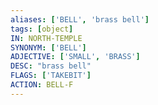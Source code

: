 ```yaml
---
aliases: ['BELL', 'brass bell']
tags: [object]
IN: NORTH-TEMPLE
SYNONYM: ['BELL']
ADJECTIVE: ['SMALL', 'BRASS']
DESC: "brass bell"
FLAGS: ['TAKEBIT']
ACTION: BELL-F
---
```

